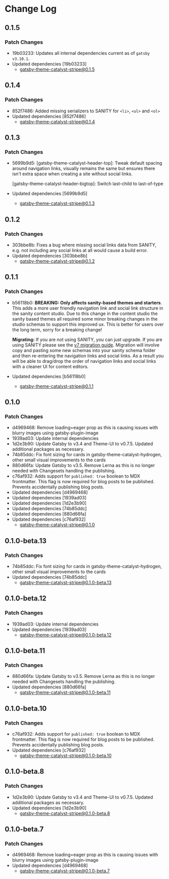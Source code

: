 # Change Log

## 0.1.5

### Patch Changes

- 19b03233: Updates all internal dependencies current as of `gatsby v3.10.1`.
- Updated dependencies [19b03233]
  - gatsby-theme-catalyst-stripe@0.1.5

## 0.1.4

### Patch Changes

- 852f7486: Added missing serializers to SANITY for `<li>`, `<ul>` and `<ol>`
- Updated dependencies [852f7486]
  - gatsby-theme-catalyst-stripe@0.1.4

## 0.1.3

### Patch Changes

- 5699b9d5: [gatsby-theme-catalyst-header-top]: Tweak default spacing around navigation links, visually remains the same but ensures there isn't extra space when creating a site without social links.

  [gatsby-theme-catalyst-header-bigtop]: Switch last-child to last-of-type

- Updated dependencies [5699b9d5]
  - gatsby-theme-catalyst-stripe@0.1.3

## 0.1.2

### Patch Changes

- 303bbe8b: Fixes a bug where missing social links data from SANITY, e.g. not including any social links at all would cause a build error.
- Updated dependencies [303bbe8b]
  - gatsby-theme-catalyst-stripe@0.1.2

## 0.1.1

### Patch Changes

- b56118b0: **BREAKING: Only affects sanity-based themes and starters**. This adds a more user friendly navigation link and social link structure in the sanity content studio. Due to this change in the content studio the sanity based themes all required some minor breaking changes in the studio schemas to support this improved ux. This is better for users over the long term, sorry for a breaking change!

  **Migrating:** If you are not using SANITY, you can just upgrade. If you are using SANITY please see the [v7 migration guide](https://www.gatsbycatalyst.com/docs/migrating/). Migration will involve copy and pasting some new schemas into your sanity schema folder and then re-entering the navigation links and social links. As a result you will be able to drag/drop the order of navigation links and social links with a cleaner UI for content editors.

- Updated dependencies [b56118b0]
  - gatsby-theme-catalyst-stripe@0.1.1

## 0.1.0

### Patch Changes

- d4969468: Remove loading=eager prop as this is causing issues with blurry images using gatsby-plugin-image
- 1939ad03: Update internal dependencies
- 1d2e3b90: Update Gatsby to v3.4 and Theme-UI to v0.7.5. Updated additional packages as necessary.
- 74b85ddc: Fix font sizing for cards in gatsby-theme-catalyst-hydrogen, other small visual improvements to the cards
- 880d66fa: Update Gatsby to v3.5. Remove Lerna as this is no longer needed with Changesets handling the publishing.
- c76af932: Adds support for `published: true` boolean to MDX frontmatter. This flag is now required for blog posts to be published. Prevents accidentally publishing blog posts.
- Updated dependencies [d4969468]
- Updated dependencies [1939ad03]
- Updated dependencies [1d2e3b90]
- Updated dependencies [74b85ddc]
- Updated dependencies [880d66fa]
- Updated dependencies [c76af932]
  - gatsby-theme-catalyst-stripe@0.1.0

## 0.1.0-beta.13

### Patch Changes

- 74b85ddc: Fix font sizing for cards in gatsby-theme-catalyst-hydrogen, other small visual improvements to the cards
- Updated dependencies [74b85ddc]
  - gatsby-theme-catalyst-stripe@0.1.0-beta.13

## 0.1.0-beta.12

### Patch Changes

- 1939ad03: Update internal dependencies
- Updated dependencies [1939ad03]
  - gatsby-theme-catalyst-stripe@0.1.0-beta.12

## 0.1.0-beta.11

### Patch Changes

- 880d66fa: Update Gatsby to v3.5. Remove Lerna as this is no longer needed with Changesets handling the publishing.
- Updated dependencies [880d66fa]
  - gatsby-theme-catalyst-stripe@0.1.0-beta.11

## 0.1.0-beta.10

### Patch Changes

- c76af932: Adds support for `published: true` boolean to MDX frontmatter. This flag is now required for blog posts to be published. Prevents accidentally publishing blog posts.
- Updated dependencies [c76af932]
  - gatsby-theme-catalyst-stripe@0.1.0-beta.10

## 0.1.0-beta.8

### Patch Changes

- 1d2e3b90: Update Gatsby to v3.4 and Theme-UI to v0.7.5. Updated additional packages as necessary.
- Updated dependencies [1d2e3b90]
  - gatsby-theme-catalyst-stripe@0.1.0-beta.8

## 0.1.0-beta.7

### Patch Changes

- d4969468: Remove loading=eager prop as this is causing issues with blurry images using gatsby-plugin-image
- Updated dependencies [d4969468]
  - gatsby-theme-catalyst-stripe@0.1.0-beta.7
